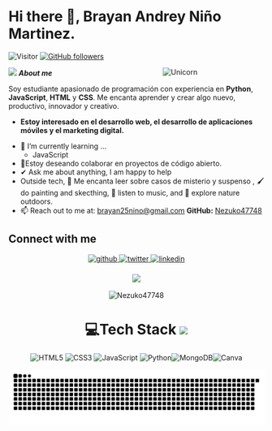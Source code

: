 # Hi there 👋, Brayan Andrey Niño Martinez. 
![Visitor](https://visitor-badge.laobi.icu/badge?page_id=Bhargavi-hash.repoName) [![GitHub followers](https://img.shields.io/github/followers/Bhargavi-hash.svg?style=social&label=Follow)](https://github.com/Nezuko47748)<br/>

<!--
Bhargavi-hash/Bhargavi-hash** is a ✨ _special_ ✨ repository because its `README.md` (this file) appears on your GitHub profile.
-->
<img align="right" width=200px alt="Unicorn" src="https://media.giphy.com/media/8nH6xtdefALrKslyrj/giphy.gif?cid=ecf05e47t4gyey00fimgepi451wux4su2bklmzoesjmk1dd1&ep=v1_stickers_search&rid=giphy.gif&ct=s" />

<img src="https://media.giphy.com/media/Y1IFN5kK9E7fO/giphy.gif?cid=ecf05e47ab0jpegv6bb1ldnjz2v8vcqe1cfhhwiz6dnk26vi&ep=v1_stickers_search&rid=giphy.gif&ct=s" width="30px">&nbsp;***About me***

Soy estudiante apasionado de programación con experiencia en **Python**, **JavaScript**, **HTML** y **CSS**. Me encanta aprender y crear algo nuevo, productivo, innovador y creativo.
* **Estoy interesado en el desarrollo web, el desarrollo de aplicaciones móviles y el marketing digital.**
- 🌱 I’m currently learning ...
  - JavaScript  
- 👯Estoy deseando colaborar en proyectos de código abierto.
- ✔ Ask me about anything, I am happy to help<br>
- Outside tech, 📖 Me encanta leer sobre casos de misterio y suspenso  , 🖌️ do painting and skecthing, 🎵 listen to music, and 🌴 explore nature outdoors.
- 📫 Reach out to me at: <a href="https://github.com/Nezuko47748"> brayan25nino@gmail.com </a>
**GitHub:** [Nezuko47748](https://github.com/Nezuko47748)

## Connect with me
<div align="center">
<a href="https://github.com/Niko-Cloud" target="_blank">
<img src=https://img.shields.io/badge/github-%2324292e.svg?&style=for-the-badge&logo=github&logoColor=white alt=github style="margin-bottom: 5px;" />
</a>
<a href="https://mail.google.com/mail/u/0/?hl=es#inbox">
<img src=https://img.shields.io/badge/Gmail-D14836?style=for-the-badge&logo=gmail&logoColor=white=for-the-badge&logo alt=twitter style="margin-bottom: 5px;" />
<a href="https://www.linkedin.com/in/brayan-andrey-ni%C3%B1o-martinez-1b53412b4/">
<img src=https://img.shields.io/badge/linkedin-%231E77B5.svg?&style=for-the-badge&logo=linkedin&logoColor=white alt=linkedin style="margin-bottom: 5px;" />
</a>
</div>  
<br/>
<div align="center" style="display:inline-block;flex-wrap:nowrap";>
<img src="https://media.tenor.com/BzMSfXg3bMcAAAAd/medusa-fgo.gif" style="height:190px"/>

<img
src="https://github-readme-stats.vercel.app/api/top-langs?username=Nezuko47748&exclude_repo=&show_icons=true&locale=en&bg_color=0d1117&text_color=ffffff&layout=compact"
alt="Nezuko47748"
bg_color=#808080/>

# 💻Tech Stack <img src = "https://media2.giphy.com/media/QssGEmpkyEOhBCb7e1/giphy.gif?cid=ecf05e47a0n3gi1bfqntqmob8g9aid1oyj2wr3ds3mg700bl&rid=giphy.gif" width = 32px>

![HTML5](https://img.shields.io/badge/html5-%23E34F26.svg?style=for-the-badge&logo=html5&logoColor=white) ![CSS3](https://img.shields.io/badge/css3-%231572B6.svg?style=for-the-badge&logo=css3&logoColor=white) ![JavaScript](https://img.shields.io/badge/javascript-%23323330.svg?style=for-the-badge&logo=javascript&logoColor=%23F7DF1E) ![Python](https://img.shields.io/badge/python-darkblue.svg?style=for-the-badge&logo=python&logoColor=white)![MongoDB](https://img.shields.io/badge/MongoDB-%234ea94b.svg?style=for-the-badge&logo=mongodb&logoColor=white)![Canva](https://img.shields.io/badge/Canva-%2300C4CC.svg?style=for-the-badge&logo=Canva&logoColor=white) 
<div align="center">
<p>
<p align="center">
  <img src="https://github.com/StefanosSt/StefanosSt/blob/main/github-user-contribution.svg" alt="snake">
</p>
</div>

